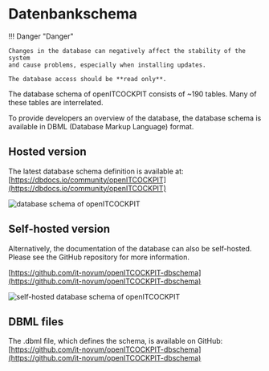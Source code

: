 # Datenbankschema

!!! Danger "Danger"

    Changes in the database can negatively affect the stability of the system
    and cause problems, especially when installing updates. 

    The database access should be **read only**. 

The database schema of openITCOCKPIT consists of ~190 tables. Many of these tables are interrelated. 

To provide developers an overview of the database, the database schema is available in DBML (Database Markup Language) format. 

## Hosted version
The latest database schema definition is available at:
[https://dbdocs.io/community/openITCOCKPIT](https://dbdocs.io/community/openITCOCKPIT)

![database schema of openITCOCKPIT](/images/dbdocs2.png)


## Self-hosted version
Alternatively, the documentation of the database can also be self-hosted. Please see the GitHub repository
for more information.

[https://github.com/it-novum/openITCOCKPIT-dbschema](https://github.com/it-novum/openITCOCKPIT-dbschema)

![self-hosted database schema of openITCOCKPIT](/images/foliant2.png)

## DBML files

The .dbml file, which defines the schema, is available on GitHub: [https://github.com/it-novum/openITCOCKPIT-dbschema](https://github.com/it-novum/openITCOCKPIT-dbschema)

